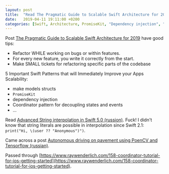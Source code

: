 ```yaml
---
layout: post
title:  "Read The Pragmatic Guide to Scalable Swift Architecture for 2019"
date:   2019-04-11 19:11:00 +0200
categories: [Swift, Architecture, PromiseKit, "Dependency injection", "Coordinator pattern"]
---
```

Post [The Pragmatic Guide to Scalable Swift Architecture for 2019](https://blog.usejournal.com/the-pragmatic-guide-to-scalable-swift-architecture-in-2019-dbe662f7f516) have good tips:
* Refactor WHILE working on bugs or within features.
* For every new feature, you write it correctly from the start.
* Make SMALL tickets for refactoring specific parts of the codebase

5 Important Swift Patterns that will Immediately Improve your Apps Scalability:
* make models structs
* `PromiseKit`
* dependency injection
* Coordinator pattern for decoupling states and events
* ...

Read [Advanced String interpolation in Swift 5.0 (russion)](https://habr.com/ru/post/447586/). Fuck! I didn't know that string literals are possible in interpolation since Swift 2.1: `print("Hi, \(user ?? "Anonymous")")`.

Came across a post [Autonomous driving on pavement using PoenCV and Tensorflow (russian)](https://habr.com/ru/post/439928/).

Passed through [https://www.raywenderlich.com/158-coordinator-tutorial-for-ios-getting-started](https://www.raywenderlich.com/158-coordinator-tutorial-for-ios-getting-started).
